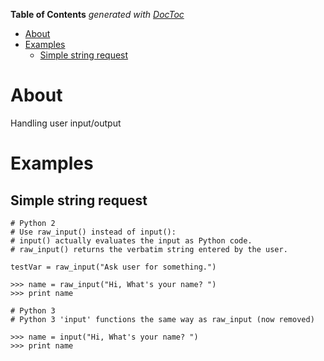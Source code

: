 <!-- START doctoc generated TOC please keep comment here to allow auto update -->
<!-- DON'T EDIT THIS SECTION, INSTEAD RE-RUN doctoc TO UPDATE -->
**Table of Contents**  *generated with [DocToc](https://github.com/thlorenz/doctoc)*

- [About](#about)
- [Examples](#examples)
  - [Simple string request](#simple-string-request)

<!-- END doctoc generated TOC please keep comment here to allow auto update -->

# About

Handling user input/output

# Examples

## Simple string request

```
# Python 2
# Use raw_input() instead of input():
# input() actually evaluates the input as Python code. 
# raw_input() returns the verbatim string entered by the user.

testVar = raw_input("Ask user for something.")

>>> name = raw_input("Hi, What's your name? ")
>>> print name

# Python 3
# Python 3 'input' functions the same way as raw_input (now removed)

>>> name = input("Hi, What's your name? ")
>>> print name
```
